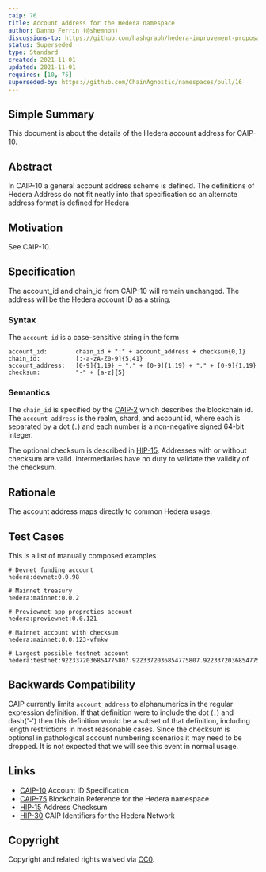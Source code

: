 ```yaml
---
caip: 76
title: Account Address for the Hedera namespace
author: Danno Ferrin (@shemnon)
discussions-to: https://github.com/hashgraph/hedera-improvement-proposal/discussions/169
status: Superseded
type: Standard
created: 2021-11-01
updated: 2021-11-01
requires: [10, 75]
superseded-by: https://github.com/ChainAgnostic/namespaces/pull/16
---
```


## Simple Summary

This document is about the details of the Hedera account address for CAIP-10.

## Abstract

In CAIP-10 a general account address scheme is defined. The definitions of
Hedera Address do not fit neatly into that specification so an alternate address
format is defined for Hedera

## Motivation

See CAIP-10.

## Specification

The account_id and chain_id from CAIP-10 will remain unchanged. The address will
be the Hedera account ID as a string.

### Syntax

The `account_id` is a case-sensitive string in the form

```
account_id:        chain_id + ":" + account_address + checksum{0,1}
chain_id:          [:-a-zA-Z0-9]{5,41}
account_address:   [0-9]{1,19} + "." + [0-9]{1,19} + "." + [0-9]{1,19}
checksum:          "-" + [a-z]{5}
```

### Semantics

The `chain_id` is specified by
the [CAIP-2](https://github.com/ChainAgnostic/CAIPs/blob/master/CAIPs/caip-2.md)
which describes the blockchain id. The `account_address` is the realm, shard,
and account id, where each is separated by a dot (`.`) and each number is a
non-negative signed 64-bit integer.

The optional checksum is described in
[HIP-15](https://github.com/hashgraph/hedera-improvement-proposal/blob/master/HIP/hip-15.md).
Addresses with or without checksum are valid. Intermediaries have no duty to
validate the validity of the checksum.

## Rationale

The account address maps directly to common Hedera usage.

## Test Cases

This is a list of manually composed examples

```
# Devnet funding account
hedera:devnet:0.0.98

# Mainnet treasury
hedera:mainnet:0.0.2

# Previewnet app propreties account
hedera:previewnet:0.0.121

# Mainnet account with checksum
hedera:mainnet:0.0.123-vfmkw

# Largest possible testnet account
hedera:testnet:9223372036854775807.9223372036854775807.9223372036854775807
```

## Backwards Compatibility

CAIP currently limits `account_address` to alphanumerics in the regular
expression definition. If that definition were to include the dot (`.`) and
dash('-') then this definition would be a subset of that definition, including
length restrictions in most reasonable cases. Since the checksum is optional in
pathological account numbering scenarios it may need to be dropped. It is not
expected that we will see this event in normal usage.

## Links

- [CAIP-10](./caip-10.md) Account ID Specification
- [CAIP-75](./caip-75.md) Blockchain Reference for the Hedera namespace
- [HIP-15](https://github.com/hashgraph/hedera-improvement-proposal/blob/master/HIP/hip-15.md)
  Address Checksum
- [HIP-30](https://github.com/hashgraph/hedera-improvement-proposal/blob/master/HIP/hip-30.md)
  CAIP Identifiers for the Hedera Network

## Copyright

Copyright and related rights waived
via [CC0](../LICENSE).
